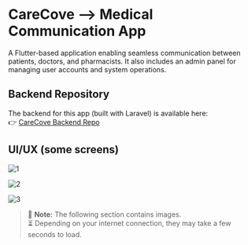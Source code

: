 # CareCove --> Medical Communication App

A Flutter-based application enabling seamless communication between patients, doctors, and pharmacists. It also includes an admin panel for managing user accounts and system operations.

## Backend Repository
The backend for this app (built with Laravel) is available here:  
👉 [CareCove Backend Repo](https://github.com/WalidSellami/carecove_api)


## UI/UX (some screens)

![1](https://github.com/user-attachments/assets/e0cc1282-371c-4837-9d6b-fe4928234e43)

![2](https://github.com/user-attachments/assets/5ec0a3ca-5bc3-4ef8-8570-63162058b86e)

![3](https://github.com/user-attachments/assets/eed33dca-85a6-4a59-9a11-f9c1f53b799b)

> 📸 **Note:** The following section contains images.  
> ⏳ Depending on your internet connection, they may take a few seconds to load.
